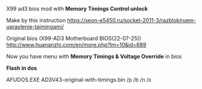 X99 ad3 bios mod with **Memory Timings Control unlock**

Make by this instruction https://xeon-e5450.ru/socket-2011-3/razblokiruem-upravlenie-tajmingami/

Original bios (X99-AD3 Motherboard BIOS(22-07-25))
http://www.huananzhi.com/en/more.php?lm=10&id=689

Now you have menu with **Memory Timings & Voltage Override** in bios 

**Flash in dos**

AFUDOS.EXE AD3V43-original-with-timings.bin /p /b /n /x
